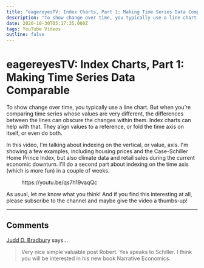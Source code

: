 ```yaml
---
title: "eagereyesTV: Index Charts, Part 1: Making Time Series Data Comparable"
description: "To show change over time, you typically use a line chart. But when you’re comparing time series whose values are very different, the differences between the lines can obscure the changes within them. Index charts can help with that. They align values to a reference, or fold the time axis on itself, or even do both."
date: 2020-10-30T05:17:35.000Z
tags: YouTube Videos
outline: false
---
```


# eagereyesTV: Index Charts, Part 1: Making Time Series Data Comparable

To show change over time, you typically use a line chart. But when you’re comparing time series whose values are very different, the differences between the lines can obscure the changes within them. Index charts can help with that. They align values to a reference, or fold the time axis on itself, or even do both.

In this video, I'm talking about indexing on the vertical, or value, axis. I'm showing a few examples, including housing prices and the Case-Schiller Home Prince Index, but also climate data and retail sales during the current economic downturn. I'll do a second part about indexing on the time axis (which is more fun) in a couple of weeks.

<figure class="wp-block-embed-youtube wp-block-embed is-type-video is-provider-youtube wp-embed-aspect-16-9 wp-has-aspect-ratio"><div class="wp-block-embed__wrapper">
https://youtu.be/qs7h19vaqQc
</div></figure>

As usual, let me know what you think! And if you find this interesting at all, please subscribe to the channel and maybe give the video a thumbs-up!


---
## Comments

<a href="https://jindal.utdallas.edu/faculty/judd-bradbury" rel="nofollow noopener" target="_blank">Judd D. Bradbury</a> says…
>	Very nice simple valuable post Robert. Yes speaks to Schiller. I think you will be interested in his new book Narrative Economics.


